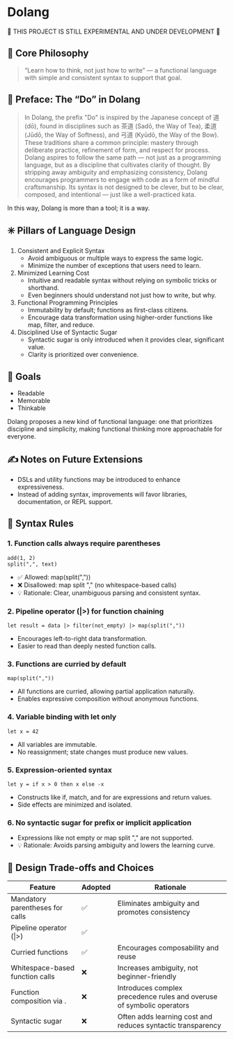 # Dolang

🚧 THIS PROJECT IS STILL EXPERIMENTAL AND UNDER DEVELOPMENT 🚧

## 🧭 Core Philosophy

> “Learn how to think, not just how to write” — a functional language with simple and consistent syntax to support that goal.

## 🍵 Preface: The “Do” in Dolang

> In Dolang, the prefix "Do" is inspired by the Japanese concept of 道 (dō), found in disciplines such as 茶道 (Sadō, the Way of Tea), 柔道 (Jūdō, the Way of Softness), and 弓道 (Kyūdō, the Way of the Bow). These traditions share a common principle: mastery through deliberate practice, refinement of form, and respect for process. Dolang aspires to follow the same path — not just as a programming language, but as a discipline that cultivates clarity of thought. By stripping away ambiguity and emphasizing consistency, Dolang encourages programmers to engage with code as a form of mindful craftsmanship. Its syntax is not designed to be clever, but to be clear, composed, and intentional — just like a well-practiced kata.

In this way, Dolang is more than a tool; it is a way.

## ✳️ Pillars of Language Design

1. Consistent and Explicit Syntax
   - Avoid ambiguous or multiple ways to express the same logic.
   - Minimize the number of exceptions that users need to learn.
2. Minimized Learning Cost
   - Intuitive and readable syntax without relying on symbolic tricks or shorthand.
   - Even beginners should understand not just how to write, but why.
3. Functional Programming Principles
   - Immutability by default; functions as first-class citizens.
   - Encourage data transformation using higher-order functions like map, filter, and reduce.
4. Disciplined Use of Syntactic Sugar
   - Syntactic sugar is only introduced when it provides clear, significant value.
   - Clarity is prioritized over convenience.

## 🏁 Goals

- Readable
- Memorable
- Thinkable

Dolang proposes a new kind of functional language: one that prioritizes discipline and simplicity, making functional thinking more approachable for everyone.

## ✍️ Notes on Future Extensions

- DSLs and utility functions may be introduced to enhance expressiveness.
- Instead of adding syntax, improvements will favor libraries, documentation, or REPL support.

## 🧱 Syntax Rules

### 1. Function calls always require parentheses

```dolang
add(1, 2)
split(",", text)
```

- ✅ Allowed: map(split(","))
- ❌ Disallowed: map split "," (no whitespace-based calls)
- 💡 Rationale: Clear, unambiguous parsing and consistent syntax.

### 2. Pipeline operator (|>) for function chaining

```dolang
let result = data |> filter(not_empty) |> map(split(","))
```

- Encourages left-to-right data transformation.
- Easier to read than deeply nested function calls.

### 3. Functions are curried by default

```dolang
map(split(","))
```

- All functions are curried, allowing partial application naturally.
- Enables expressive composition without anonymous functions.

### 4. Variable binding with let only

```dolang
let x = 42
```

- All variables are immutable.
- No reassignment; state changes must produce new values.

### 5. Expression-oriented syntax

```dolang
let y = if x > 0 then x else -x
```

- Constructs like if, match, and for are expressions and return values.
- Side effects are minimized and isolated.

### 6. No syntactic sugar for prefix or implicit application

- Expressions like not empty or map split "," are not supported.
- 💡 Rationale: Avoids parsing ambiguity and lowers the learning curve.

## 🧪 Design Trade-offs and Choices

| Feature                         | Adopted | Rationale                                                             |
| ------------------------------- | ------- | --------------------------------------------------------------------- |
| Mandatory parentheses for calls | ✅      | Eliminates ambiguity and promotes consistency                         |
| Pipeline operator (\|>)         | ✅      |                                                                       |
| Curried functions               | ✅      | Encourages composability and reuse                                    |
| Whitespace-based function calls | ❌      | Increases ambiguity, not beginner-friendly                            |
| Function composition via .      | ❌      | Introduces complex precedence rules and overuse of symbolic operators |
| Syntactic sugar                 | ❌      | Often adds learning cost and reduces syntactic transparency           |
